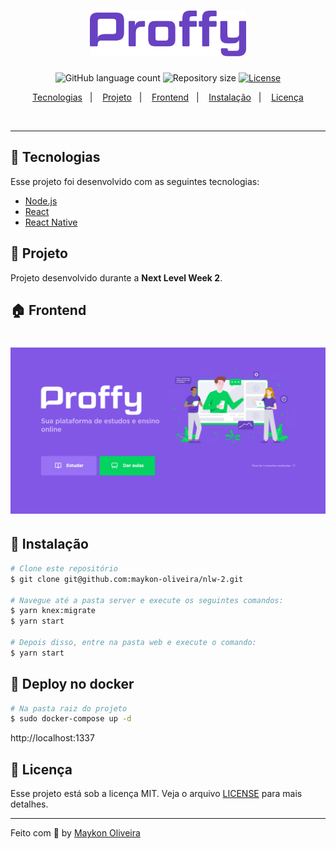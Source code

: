 <h1 align="center">
  <img alt="Ecoleta" title="#delicinha" src=".github/logo.png" width="250px" />
</h1>

<p align="center">
  <img alt="GitHub language count" src="https://img.shields.io/github/languages/count/maykon-oliveira/nlw-2">

  <img alt="Repository size" src="https://img.shields.io/github/repo-size/maykon-oliveira/nlw-2">

  <a href="https://github.com/maykon-oliveira/nlw-2/blob/master/LICENSE.md">
    <img alt="License" src="https://img.shields.io/badge/license-MIT-brightgreen">
  <a>
</p>

<p align="center">
  <a href="#rocket-tecnologias">Tecnologias</a>&nbsp;&nbsp;&nbsp;|&nbsp;&nbsp;&nbsp;
  <a href="#-projeto">Projeto</a>&nbsp;&nbsp;&nbsp;|&nbsp;&nbsp;&nbsp;
  <a href="#-frontend">Frontend</a>&nbsp;&nbsp;&nbsp;|&nbsp;&nbsp;&nbsp;
  <a href="#-instalação">Instalação</a>&nbsp;&nbsp;&nbsp;|&nbsp;&nbsp;&nbsp;
  <a href="#memo-licença">Licença</a>
</p>

<br>

---

## :hammer: Tecnologias

Esse projeto foi desenvolvido com as seguintes tecnologias:

- [Node.js](https://nodejs.org/en/)
- [React](https://reactjs.org)
- [React Native](https://facebook.github.io/react-native/)

## :memo: Projeto

Projeto desenvolvido durante a <strong>Next Level Week 2</strong>.

## :house: Frontend

<h1 align="center">
    <img alt="Proffy Front-end" src=".github/web.gif" />
</h1>

<!-- ## :iphone: Mobile

<h1 align="center">
    <img alt="Proffy Mobile" src=".github/mobile.gif" />
</h1> -->

## :wrench: Instalação

```bash
# Clone este repositório
$ git clone git@github.com:maykon-oliveira/nlw-2.git

# Navegue até a pasta server e execute os seguintes comandos:
$ yarn knex:migrate
$ yarn start

# Depois disso, entre na pasta web e execute o comando:
$ yarn start
```

## 🐳 Deploy no docker

```bash
# Na pasta raiz do projeto
$ sudo docker-compose up -d
```

http://localhost:1337

## :scroll: Licença

Esse projeto está sob a licença MIT. Veja o arquivo [LICENSE](LICENSE.md) para mais detalhes.

---

Feito com :blue_heart: by [Maykon Oliveira](https://www.linkedin.com/in/maykon-oliveira/)
